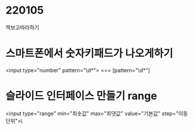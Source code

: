 # 220105
 책보고따라하기
# 스마트폰에서 숫자키패드가 나오게하기
\<input type="number" pattern="\d*"> === [pattern="\d*"]
# 슬라이드 인터페이스 만들기 range
\<input type="range" min="최솟값" max="최댓값" value="기본값" step="이동 단위">\